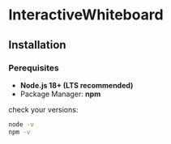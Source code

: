 # InteractiveWhiteboard

## Installation
### Perequisites
- **Node.js 18+ (LTS recommended)**
- Package Manager: **npm**

check your versions:
```bash
node -v
npm -v
```
